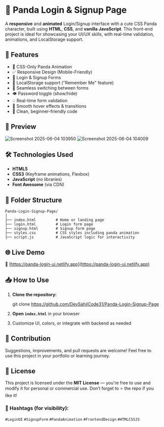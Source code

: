 # 🐼 Panda Login & Signup Page

A **responsive** and **animated** Login/Signup interface with a cute CSS Panda character, built using **HTML**, **CSS**, and **vanilla JavaScript**. This front-end project is ideal for showcasing your UI/UX skills, with real-time validation, animations, and LocalStorage support.

## 🚀 Features

* 🐼 CSS-Only Panda Animation
* ✅ Responsive Design (Mobile-Friendly)
* 🔐 Login & Signup Forms
* 💾 LocalStorage support ("Remember Me" feature)
* 🔁 Seamless switching between forms
* 👁️ Password toggle (show/hide)
* 💡 Real-time form validation
* 🌈 Smooth hover effects & transitions
* 🧼 Clean, beginner-friendly code

## 📸 Preview

![Screenshot 2025-06-04 103950](https://github.com/user-attachments/assets/2315681a-eed6-4b3c-b858-9447970ea3af)
![Screenshot 2025-06-04 104009](https://github.com/user-attachments/assets/ffc26524-bed7-4f0f-a62c-698a0661fb99)


## 🛠️ Technologies Used

* **HTML5**
* **CSS3** (Keyframe animations, Flexbox)
* **JavaScript** (no libraries)
* **Font Awesome** (via CDN)

## 📂 Folder Structure

```
Panda-Login-Signup-Page/
│
├── index.html         # Home or landing page
├── login.html         # Login form page
├── signup.html        # Signup form page
├── styles.css         # CSS styles including panda animation
├── script.js          # JavaScript logic for interactivity
```

## 🌐 Live Demo

🔗 [https://panda-login-ui.netlify.app](https://panda-login-ui.netlify.app)

## 📥 How to Use

1. **Clone the repository:**

   git clone https://github.com/DevSahilCode31/Panda-Login-Signup-Page

2. **Open `index.html`** in your browser
3. Customize UI, colors, or integrate with backend as needed

## 🙌 Contribution

Suggestions, improvements, and pull requests are welcome!
Feel free to use this project in your portfolio or learning journey.

## 📄 License

This project is licensed under the **MIT License** — you're free to use and modify it for personal or commercial use.
Don’t forget to ⭐ the repo if you like it!

### 🔖 Hashtags (for visibility):

`#LoginUI` `#SignupForm` `#PandaAnimation` `#FrontendDesign` `#HTMLCSSJS`

